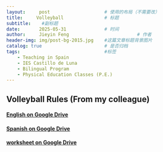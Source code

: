 ```yaml
---
layout:     post   				    # 使用的布局（不需要改）
title:     Volleyball				# 标题 
subtitle:    #副标题
date:       2025-05-31				# 时间
author:     Jieyin Feng 						# 作者
header-img: img/post-bg-2015.jpg 	#这篇文章标题背景图片
catalog: true 						# 是否归档
tags:								#标签
    - Teaching in Spain 
    - IES Castillo de Luna
    - Bilingual Program
    - Physical Education Classes (P.E.)
---
```


## Volleyball Rules (From my colleague)
#### [English on Google Drive](https://drive.google.com/file/d/1yfx4lw8aNmjxMLz9Ip1FUc33ojS5g1qW/view?usp=sharing)
#### [Spanish on Google Drive](https://drive.google.com/file/d/1IyACbzcLvHTuGCwpwctFJdqdNyjck_aq/view?usp=sharing)
#### [worksheet on Google Drive](https://docs.google.com/document/d/1sdnA3Ukrwpz1bZiLWbqxSO3XfyJl-KLp/edit?usp=sharing&ouid=103086183032334531092&rtpof=true&sd=true)
